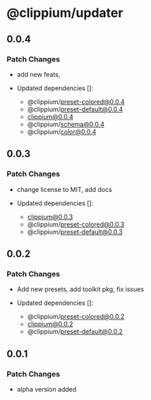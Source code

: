 # @clippium/updater

## 0.0.4

### Patch Changes

- add new feats,

- Updated dependencies []:
  - @clippium/preset-colored@0.0.4
  - @clippium/preset-default@0.0.4
  - clippium@0.0.4
  - @clippium/schema@0.0.4
  - @clippium/color@0.0.4

## 0.0.3

### Patch Changes

- change license to MIT, add docs

- Updated dependencies []:
  - clippium@0.0.3
  - @clippium/preset-colored@0.0.3
  - @clippium/preset-default@0.0.3

## 0.0.2

### Patch Changes

- Add new presets, add toolkit pkg, fix issues

- Updated dependencies []:
  - @clippium/preset-colored@0.0.2
  - clippium@0.0.2
  - @clippium/preset-default@0.0.2

## 0.0.1

### Patch Changes

- alpha version added
